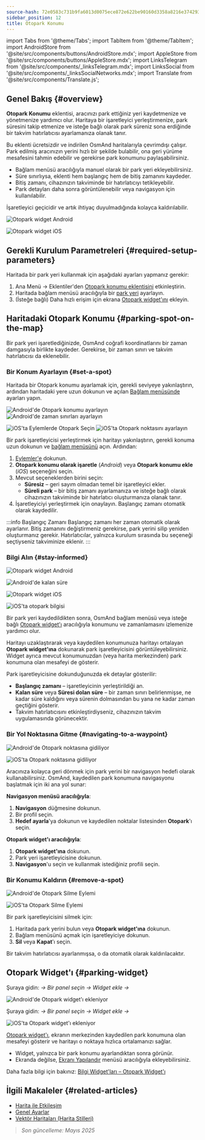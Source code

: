 ```yaml
---
source-hash: 72e0583c731b9fa6013d0075ece872e622be90160d3358a8216e374293cf5f00
sidebar_position: 12
title: Otopark Konumu
---
```

import Tabs from '@theme/Tabs';
import TabItem from '@theme/TabItem';
import AndroidStore from '@site/src/components/buttons/AndroidStore.mdx';
import AppleStore from '@site/src/components/buttons/AppleStore.mdx';
import LinksTelegram from '@site/src/components/_linksTelegram.mdx';
import LinksSocial from '@site/src/components/_linksSocialNetworks.mdx';
import Translate from '@site/src/components/Translate.js';



## Genel Bakış {#overview}

**Otopark Konumu** eklentisi, aracınızı park ettiğiniz yeri kaydetmenize ve yönetmenize yardımcı olur. Haritaya bir işaretleyici yerleştirmenize, park süresini takip etmenize ve isteğe bağlı olarak park süreniz sona erdiğinde bir takvim hatırlatıcısı ayarlamanıza olanak tanır.

Bu eklenti ücretsizdir ve indirilen OsmAnd haritalarıyla çevrimdışı çalışır. Park edilmiş aracınızın yerini hızlı bir şekilde bulabilir, ona geri yürüme mesafesini tahmin edebilir ve gerekirse park konumunu paylaşabilirsiniz.

- Bağlam menüsü aracılığıyla manuel olarak bir park yeri ekleyebilirsiniz.
- Süre sınırlıysa, eklenti hem başlangıç hem de bitiş zamanını kaydeder.
- Bitiş zamanı, cihazınızın takviminde bir hatırlatıcıyı tetikleyebilir.
- Park detayları daha sonra görüntülenebilir veya navigasyon için kullanılabilir.

İşaretleyici geçicidir ve artık ihtiyaç duyulmadığında kolayca kaldırılabilir.

<Tabs groupId="operating-systems">

<TabItem value="android" label="Android">

![Otopark widget Android](@site/static/img/plugins/parking/parking_widget_android.png)

</TabItem>

<TabItem value="ios" label="iOS">

![Otopark widget iOS](@site/static/img/plugins/parking/parking_widget_ios.png)

</TabItem>

</Tabs>


## Gerekli Kurulum Parametreleri {#required-setup-parameters}

Haritada bir park yeri kullanmak için aşağıdaki ayarları yapmanız gerekir:

1. Ana Menü → Eklentiler'den [Otopark konumu eklentisini](../plugins/index.md#enable--disable) etkinleştirin.
2. Haritada bağlam menüsü aracılığıyla bir [park yeri](#set-a-spot) ayarlayın.
3. (İsteğe bağlı) Daha hızlı erişim için ekrana [Otopark widget'ını](#parking-widget) ekleyin.


## Haritadaki Otopark Konumu {#parking-spot-on-the-map}

Bir park yeri işaretlediğinizde, OsmAnd coğrafi koordinatlarını bir zaman damgasıyla birlikte kaydeder. Gerekirse, bir zaman sınırı ve takvim hatırlatıcısı da eklenebilir.


### Bir Konum Ayarlayın {#set-a-spot}

Haritada bir Otopark konumu ayarlamak için, gerekli seviyeye yakınlaştırın, ardından haritadaki yere uzun dokunun ve açılan [Bağlam menüsünde](../map/map-context-menu.md) ayarları yapın.

<Tabs groupId="operating-systems">

<TabItem value="android" label="Android">

![Android'de Otopark konumu ayarlayın](@site/static/img/plugins/parking/and_set_p_point_limit.png) ![Android'de zaman sınırları ayarlayın](@site/static/img/plugins/parking/and_set_p_point4_.png)

</TabItem>

<TabItem value="ios" label="iOS">

![iOS'ta Eylemlerde Otopark Seçin](@site/static/img/plugins/parking/ios_set_p_point2.png) ![iOS'ta Otopark noktasını ayarlayın](@site/static/img/plugins/parking/ios_set_p_point3_-2.png)

</TabItem>

</Tabs>

Bir park işaretleyicisi yerleştirmek için haritayı yakınlaştırın, gerekli konuma uzun dokunun ve [bağlam menüsünü](../map/map-context-menu.md) açın. Ardından:

1. [Eylemler'e](../map/map-context-menu#actions) dokunun.
2. **Otopark konumu olarak işaretle** (*Android*) veya **Otopark konumu ekle** (*iOS*) seçeneğini seçin.
3. Mevcut seçeneklerden birini seçin:
   - **Süresiz** – geri sayım olmadan temel bir işaretleyici ekler.
   - **Süreli park** – bir bitiş zamanı ayarlamanıza ve isteğe bağlı olarak cihazınızın takviminde bir hatırlatıcı oluşturmanıza olanak tanır.
4. İşaretleyiciyi yerleştirmek için onaylayın. Başlangıç zamanı otomatik olarak kaydedilir.

:::info Başlangıç Zamanı
Başlangıç zamanı her zaman otomatik olarak ayarlanır. Bitiş zamanını değiştirmeniz gerekirse, park yerini silip yeniden oluşturmanız gerekir. Hatırlatıcılar, yalnızca kurulum sırasında bu seçeneği seçtiyseniz takviminize eklenir.
:::


### Bilgi Alın {#stay-informed}

<Tabs groupId="operating-systems">

<TabItem value="android" label="Android">

![Otopark widget Android](@site/static/img/plugins/parking/parking_widget_android.png)

![Android'de kalan süre](@site/static/img/plugins/parking/and_parking_info_left.png)

</TabItem>

<TabItem value="ios" label="iOS">

![Otopark widget iOS](@site/static/img/plugins/parking/parking_widget_ios.png)

![iOS'ta otopark bilgisi](@site/static/img/plugins/parking/ios_parking_info.png)


</TabItem>

</Tabs>

Bir park yeri kaydedildikten sonra, OsmAnd bağlam menüsü veya isteğe bağlı [Otopark widget'ı](#parking-widget) aracılığıyla konumunu ve zamanlamasını izlemenize yardımcı olur.

Haritayı uzaklaştırarak veya kaydedilen konumunuza haritayı ortalayan **Otopark widget'ına** dokunarak park işaretleyicisini görüntüleyebilirsiniz. Widget ayrıca mevcut konumunuzdan (veya harita merkezinden) park konumuna olan mesafeyi de gösterir.

Park işaretleyicisine dokunduğunuzda ek detaylar gösterilir:

- **Başlangıç zamanı** – işaretleyicinin yerleştirildiği an.
- **Kalan süre** veya **Süresi dolan süre** – bir zaman sınırı belirlenmişse, ne kadar süre kaldığını veya sürenin dolmasından bu yana ne kadar zaman geçtiğini gösterir.
- Takvim hatırlatıcısını etkinleştirdiyseniz, cihazınızın takvim uygulamasında görünecektir.


### Bir Yol Noktasına Gitme {#navigating-to-a-waypoint}

<Tabs groupId="operating-systems">

<TabItem value="android" label="Android">

![Android'de Otopark noktasına gidiliyor](@site/static/img/plugins/parking/and_navigating_to_parking.png)

</TabItem>

<TabItem value="ios" label="iOS">

![iOS'ta Otopark noktasına gidiliyor](@site/static/img/plugins/parking/ios_going_to_parking.png)

</TabItem>

</Tabs>

Aracınıza kolayca geri dönmek için park yerini bir navigasyon hedefi olarak kullanabilirsiniz. OsmAnd, kaydedilen park konumuna navigasyonu başlatmak için iki ana yol sunar:

**Navigasyon menüsü aracılığıyla**:

  1. **Navigasyon** düğmesine dokunun.
  2. Bir profil seçin.
  3. **Hedef ayarla**'ya dokunun ve kaydedilen noktalar listesinden **Otopark**'ı seçin.

**Otopark widget'ı aracılığıyla**:

  1. **Otopark widget'ına** dokunun.
  2. Park yeri işaretleyicisine dokunun.
  3. **Navigasyon**'u seçin ve kullanmak istediğiniz profili seçin.


### Bir Konumu Kaldırın {#remove-a-spot}

<Tabs groupId="operating-systems">

<TabItem value="android" label="Android">

![Android'de Otopark Silme Eylemi](@site/static/img/map/context_menu_limited_parking.png)

</TabItem>

<TabItem value="ios" label="iOS">

<!-- ![Android'de Otopark Silme Eylemi](@site/static/img/map/context_menu_limited_parking.png) -->

![iOS'ta Otopark Silme Eylemi](@site/static/img/map/context_menu_limited_parking_ios.png)

</TabItem>

</Tabs>

Bir park işaretleyicisini silmek için:

1. Haritada park yerini bulun veya **Otopark widget'ına** dokunun.
2. Bağlam menüsünü açmak için işaretleyiciye dokunun.
3. **Sil** veya **Kapat**'ı seçin.

Bir takvim hatırlatıcısı ayarlanmışsa, o da otomatik olarak kaldırılacaktır.


## Otopark Widget'ı {#parking-widget}

<Tabs groupId="operating-systems">

<TabItem value="android" label="Android">

Şuraya gidin: *<Translate android="true" ids="shared_string_menu,map_widget_config"/> → Bir panel seçin → Widget ekle → <Translate android="true" ids="map_widget_parking"/>*

![Android'de Otopark widget'ı ekleniyor](@site/static/img/plugins/parking/and_adding_parking_widget_andr.png)

</TabItem>

<TabItem value="ios" label="iOS">

Şuraya gidin: *<Translate ios="true" ids="shared_string_menu,layer_map_appearance"/> → Bir panel seçin → Widget ekle → <Translate ios="true" ids="parking_place"/>*

![iOS'ta Otopark widget'ı ekleniyor](@site/static/img/plugins/parking/ios_adding_parking_widget-2.png)

</TabItem>

</Tabs>

[Otopark widget'ı](../widgets/info-widgets.md#parking-widget), ekranın merkezinden kaydedilen park konumuna olan mesafeyi gösterir ve haritayı o noktaya hızlıca ortalamanızı sağlar.

- Widget, yalnızca bir park konumu ayarlandıktan sonra görünür.
- Ekranda değilse, [Ekranı Yapılandır](../widgets/configure-screen.md) menüsü aracılığıyla ekleyebilirsiniz.

Daha fazla bilgi için bakınız: [Bilgi Widget'ları – Otopark Widget'ı](https://osmand.net/docs/user/widgets/info-widgets#parking-widget)


## İlgili Makaleler {#related-articles}

- [Harita ile Etkileşim](../../user/map/interact-with-map.md)
- [Genel Ayarlar](../../user/personal/global-settings.md)
- [Vektör Haritaları (Harita Stilleri)](../../user/map/vector-maps.md)

> *Son güncelleme: Mayıs 2025*